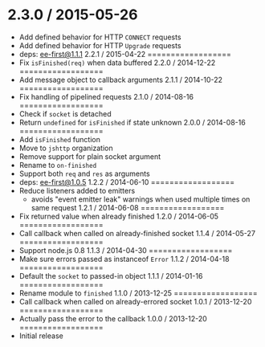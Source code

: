 2.3.0 / 2015-05-26
==================
  * Add defined behavior for HTTP `CONNECT` requests
  * Add defined behavior for HTTP `Upgrade` requests
  * deps: ee-first@1.1.1
2.2.1 / 2015-04-22
==================
  * Fix `isFinished(req)` when data buffered
2.2.0 / 2014-12-22
==================
  * Add message object to callback arguments
2.1.1 / 2014-10-22
==================
  * Fix handling of pipelined requests
2.1.0 / 2014-08-16
==================
  * Check if `socket` is detached
  * Return `undefined` for `isFinished` if state unknown
2.0.0 / 2014-08-16
==================
  * Add `isFinished` function
  * Move to `jshttp` organization
  * Remove support for plain socket argument
  * Rename to `on-finished`
  * Support both `req` and `res` as arguments
  * deps: ee-first@1.0.5
1.2.2 / 2014-06-10
==================
  * Reduce listeners added to emitters
    - avoids "event emitter leak" warnings when used multiple times on same request
1.2.1 / 2014-06-08
==================
  * Fix returned value when already finished
1.2.0 / 2014-06-05
==================
  * Call callback when called on already-finished socket
1.1.4 / 2014-05-27
==================
  * Support node.js 0.8
1.1.3 / 2014-04-30
==================
  * Make sure errors passed as instanceof `Error`
1.1.2 / 2014-04-18
==================
  * Default the `socket` to passed-in object
1.1.1 / 2014-01-16
==================
  * Rename module to `finished`
1.1.0 / 2013-12-25
==================
  * Call callback when called on already-errored socket
1.0.1 / 2013-12-20
==================
  * Actually pass the error to the callback
1.0.0 / 2013-12-20
==================
  * Initial release
